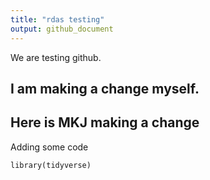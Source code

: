 ```yaml
---
title: "rdas testing"
output: github_document
---
```


We are testing github.

I am making a change myself.
------------------------------------
Here is MKJ making a change
------------------------------------

Adding some code

```{r}
library(tidyverse)
```
